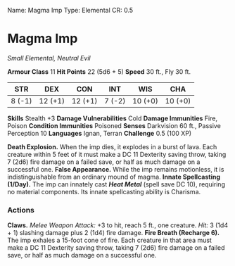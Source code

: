 Name: Magma Imp
Type: Elemental
CR: 0.5

# Magma Imp
_Small Elemental, Neutral Evil_

**Armour Class** 11
**Hit Points** 22 (5d6 + 5)
**Speed** 30 ft., Fly 30 ft.

| STR     | DEX     | CON     | INT     | WIS     | CHA     |
|---------|---------|---------|---------|---------|---------|
| 8 (-1)  | 12 (+1) | 12 (+1) | 7 (-2)  | 10 (+0) | 10 (+0) |

**Skills** Stealth +3
**Damage Vulnerabilities** Cold
**Damage Immunities** Fire, Poison
**Condition Immunities** Poisoned
**Senses** Darkvision 60 ft., Passive Perception 10
**Languages** Ignan, Terran
**Challenge** 0.5 (100 XP)

**Death Explosion.** When the imp dies, it explodes in a burst of lava. Each creature within 5 feet of it must make a DC 11 Dexterity saving throw, taking 7 (2d6) fire damage on a failed save, or half as much damage on a successful one.
**False Appearance.** While the imp remains motionless, it is indistinguishable from an ordinary mound of magma.
**Innate Spellcasting (1/Day).** The imp can innately cast **_Heat Metal_** (spell save DC 10), requiring no material components. Its innate spellcasting ability is Charisma.

### Actions
**Claws.** _Melee Weapon Attack:_ +3 to hit, reach 5 ft., one creature. _Hit:_ 3 (1d4 + 1) slashing damage plus 2 (1d4) fire damage.
**Fire Breath (Recharge 6).** The imp exhales a 15-foot cone of fire. Each creature in that area must make a DC 11 Dexterity saving throw, taking 7 (2d6) fire damage on a failed save, or half as much damage on a successful one.